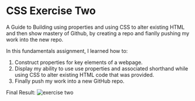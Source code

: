 # CSS Exercise Two
A Guide to Building using properties and using CSS to alter existing HTML and then show mastery of Github, by creating a repo and fianlly pushing my work into the new repo. 

In this fundamentals assignment, I learned how to:
 1. Construct properties for key elements of a webpage.
 2. Display my ability to use use properties and associated shorthand while using CSS to alter existing HTML code that was
    provided.
 3. Finally push my work into a new GitHub repo.
 
 Final Result:
 ![exercise two](https://user-images.githubusercontent.com/35229155/61071268-7ea2e400-a3c5-11e9-8a14-d1f193f2915b.png)
